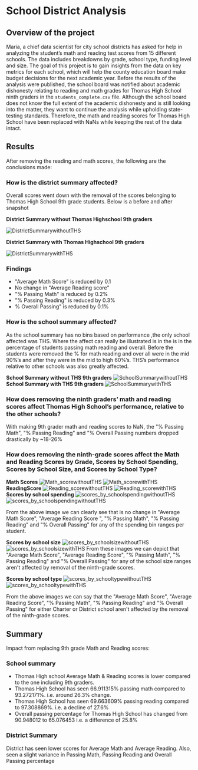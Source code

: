 # School District Analysis
## Overview of the project
Maria, a chief data scientist for city school districts has asked for help in analyzing the student’s math and reading test scores from 15 different schools. The data includes breakdowns by grade, school type, funding level and size. The goal of this project is to gain insights from the data on key metrics for each school, which will help the county education board make budget decisions for the next academic year. Before the results of the analysis were published, the school board was notified about academic dishonesty relating to reading and math grades for Thomas High School ninth graders in the ```students_complete.csv``` file. Although the school board does not know the full extent of the academic dishonesty and is still looking into the matter, they want to continue the analysis while upholding state-testing standards. Therefore, the math and reading scores for Thomas High School have been replaced with NaNs while keeping the rest of the data intact.
## Results
After removing the reading and math scores, the following are the conclusions made:
### How is the district summary affected?
 Overall scores went down with the removal of the scores belonging to Thomas High School 9th grade students.  Below is a before and after snapshot 

**District Summary without Thomas Highschool 9th graders**

![DistrictSummarywithoutTHS](https://github.com/smj452/School_District_Analysis/blob/main/Resources/District_Summary_withoutTHS.png)

**District Summary with Thomas Highschool 9th graders**

![DistrictSummarywithTHS](https://github.com/smj452/School_District_Analysis/blob/main/Resources/District_Summary_withTHS.png)

### Findings
-	"Average Math Score" is reduced by 0.1
-	No change in "Average Reading score"
-	"% Passing Math" is reduced by 0.2%
-	"% Passing Reading" is reduced by 0.3%
-	% Overall Passing" is reduced by 0.1%

### How is the school summary affected? 
As the school summary has no bins based on performance ,the only school affected was THS.  Where the affect can really be illustrated is in the is in the percentage of students passing math reading and overall.  Before the students were removed the % for math reading and over all were in the mid 90%’s and after they were in the mid to high 60%’s.  THS’s performance relative to other schools was also greatly affected.

**School Summary without THS 9th graders**
![SchoolSummarywithoutTHS](https://github.com/smj452/School_District_Analysis/blob/main/Resources/School_Summary_withoutTHS.png)
**School Summary with THS 9th graders**
![SchoolSummarywithTHS](https://github.com/smj452/School_District_Analysis/blob/main/Resources/School_Summary_withTHS.png)

### How does removing the ninth graders’ math and reading scores affect Thomas High   School’s performance, relative to the other schools?
With making 9th grader math and reading scores to NaN, the "% Passing Math", "%   Passing    Reading" and "% Overall Passing numbers dropped drastically by ~18-26%
### How does removing the ninth-grade scores affect the Math and Reading Scores by Grade, Scores by School Spending, Scores by School Size, and Scores by School Type? 

**Math Scores**
![Math_scorewithoutTHS](https://github.com/smj452/School_District_Analysis/blob/main/Resources/math_score_withoutTHS.png)
![Math_scorewithTHS](https://github.com/smj452/School_District_Analysis/blob/main/Resources/math_score_withTHS.png)
**ReadingScore**
![Reading_scorewithoutTHS](https://github.com/smj452/School_District_Analysis/blob/main/Resources/Reading_score_withoutTHS.png)
![Reading_scorewithTHS](https://github.com/smj452/School_District_Analysis/blob/main/Resources/math_score_withTHS.png)
**Scores by school spending**
![scores_by_schoolspendingwithoutTHS](https://github.com/smj452/School_District_Analysis/blob/main/Resources/Scoresbyschoolspending_withoutTHS.png)
![scores_by_schoolspendingwithoutTHS](https://github.com/smj452/School_District_Analysis/blob/main/Resources/Scoresbyschoolspending_withTHS.png)

From the above image we can clearly see that is no change in "Average Math Score", "Average Reading Score ", "% Passing Math", "% Passing Reading" and "% Overall Passing" for any of the spending bin ranges per student.

**Scores by school size**
![scores_by_schoolsizewithoutTHS](https://github.com/smj452/School_District_Analysis/blob/main/Resources/Scoresbyschoolsize_withoutTHS.png)
![scores_by_schoolsizewithTHS](https://github.com/smj452/School_District_Analysis/blob/main/Resources/Scoresbyschoolsize_withTHS.png)
From these images we can depict that "Average Math Score", "Average Reading Score", "% Passing Math", "% Passing Reading" and "% Overall Passing" for any of the school size ranges aren't affected by removal of the ninth-grade scores.

**Scores by school type**
![scores_by_schooltypewithoutTHS](https://github.com/smj452/School_District_Analysis/blob/main/Resources/Scoresbyschooltype_withoutTHS.png)
![scores_by_schooltypewithTHS](https://github.com/smj452/School_District_Analysis/blob/main/Resources/Scoresbyschooltype_withTHS.png)

From the above images we can say that the "Average Math Score", "Average Reading Score", "% Passing Math", "% Passing Reading" and "% Overall Passing" for either Charter or District school aren't affected by the removal of the ninth-grade scores.

## Summary
Impact from replacing 9th grade Math and Reading scores:
### School summary 
-	Thomas High school Average Math & Reading scores is lower compared to the one including 9th graders.
-	Thomas High School has seen 66.911315% passing math compared to 93.272171%. i.e. around 26.3% change.
-	Thomas High School has seen 69.663609% passing reading compared to 97.308869%. i.e. a decline of 27.6%
-	Overall passing percentage for Thomas High School has changed from 90.948012 to 65.076453 i.e. a difference of 25.8%
### District Summary 
District has seen lower scores for Average Math and Average Reading. Also, seen a slight variance in Passing Math, Passing Reading and Overall Passing percentage


